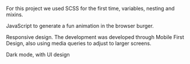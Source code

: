 For this project we used SCSS for the first time, variables, nesting and mixins.

JavaScript to generate a fun animation in the browser burger.

Responsive design. The development was developed through Mobile First Design, also using media queries to adjust to larger screens.

Dark mode, with UI design

